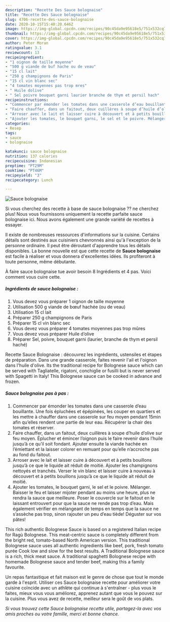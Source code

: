 ```yaml
---
description: "Recette Des Sauce bolognaise"
title: "Recette Des Sauce bolognaise"
slug: 4706-recette-des-sauce-bolognaise
date: 2020-10-15T15:40:20.646Z
image: https://img-global.cpcdn.com/recipes/90c45da9e95618e5/751x532cq70/sauce-bolognaise-photo-principale-de-la-recette.jpg
thumbnail: https://img-global.cpcdn.com/recipes/90c45da9e95618e5/751x532cq70/sauce-bolognaise-photo-principale-de-la-recette.jpg
cover: https://img-global.cpcdn.com/recipes/90c45da9e95618e5/751x532cq70/sauce-bolognaise-photo-principale-de-la-recette.jpg
author: Peter Moran
ratingvalue: 3.1
reviewcount: 13
recipeingredient:
- "1 oignon de taille moyenne"
- "500 g viande de buf hache ou de veau"
- "15 cl lait"
- "250 g champignons de Paris"
- "15 cl vin blanc sec"
- "4 tomates moyennes pas trop mres"
- " Huile dolive"
- " Sel poivre bouquet garni laurier branche de thym et persil hach"
recipeinstructions:
- "Commencer par émonder les tomates dans une casserole d’eau bouillante. Une fois épluchées et épépinées, les couper en quartiers et les mettre à chauffer dans une casserole sur feu moyen pendant 15min afin qu’elles rendent une partie de leur eau. Récupérer la chair des tomates et réserver."
- "Faire chauffer, dans un faitout, deux cuillères à soupe d’huile d’olive sur feu moyen. Éplucher et émincer l’oignon puis le faire revenir dans l’huile jusqu’à ce qu’il soit fondant. Ajouter ensuite la viande hachée en l’émiettant et la laisser colorer en remuant pour qu’elle n’accroche pas au fond du faitout."
- "Arroser avec le lait et laisser cuire à découvert et à petits bouillons jusqu’à ce que le liquide ait réduit de moitié. Ajouter les champignons nettoyés et tranchés. Verser le vin blanc et laisser cuire à nouveau à découvert et à petits bouillons jusqu’à ce que le liquide ait réduit de moitié."
- "Ajouter les tomates, le bouquet garni, le sel et le poivre. Mélanger. Baisser le feu et laisser mijoter pendant au moins une heure, plus ne rendra la sauce que meilleure. Poser le couvercle sur le faitout en le laissant entrouvert pour que la sauce ne rende pas trop d’eau. Mais également vérifier en mélangeant de temps en temps que la sauce ne s’assèche pas trop, sinon rajouter un peu d’eau tiède! Déguster sur vos pâtes!"
categories:
- Resep
tags:
- sauce
- bolognaise

katakunci: sauce bolognaise 
nutrition: 137 calories
recipecuisine: Indonesian
preptime: "PT29M"
cooktime: "PT46M"
recipeyield: "3"
recipecategory: Lunch

---
```



![Sauce bolognaise](https://img-global.cpcdn.com/recipes/90c45da9e95618e5/751x532cq70/sauce-bolognaise-photo-principale-de-la-recette.jpg)

Si vous cherchez des recette à base de sauce bolognaise ?? ne cherchez plus! Nous vous fournissons uniquement la recette parfaite sauce bolognaise ici. Nous avons également une grande variété de recettes à essayer.

Il existe de nombreuses ressources d'informations sur la cuisine. Certains détails sont destinés aux cuisiniers chevronnés ainsi qu'à l'exception de la personne ordinaire. Il peut être déroutant d'apprendre tous les détails disponibles. La bonne nouvelle est que cette recette de <strong> Sauce bolognaise </strong> est facile à réaliser et vous donnera d'excellentes idées. Ils profiteront à toute personne, même débutante.

<!--inarticleads1-->

À faire sauce bolognaise tue avoir besoin 8 Ingrédients et 4 pas. Voici comment vous cuire cette.

##### Ingrédients de sauce bolognaise :

1. Vous devez vous préparer 1 oignon de taille moyenne
1. Utilisation 500 g viande de bœuf hachée (ou de veau)
1. Utilisation 15 cl lait
1. Préparer 250 g champignons de Paris
1. Préparer 15 cl vin blanc sec
1. Vous devez vous préparer 4 tomates moyennes pas trop mûres
1. Vous devez vous préparer  Huile d’olive
1. Préparer  Sel, poivre, bouquet garni (laurier, branche de thym et persil haché)


Recette Sauce Bolognaise : découvrez les ingrédients, ustensiles et étapes de préparation. Dans une grande casserole, faites revenir l&#39;ail et l&#39;oignon dans l&#39;huile d&#39;olive. Its the traditional recipe for Bolognese sauce which can be served with Tagliatelle, rigatoni, conchiglie or fusilli but is never served with Spagetti in Italy! This Bolognese sauce can be cooked in advance and frozen. 

<!--inarticleads2-->

##### Sauce bolognaise pas à pas :

1. Commencer par émonder les tomates dans une casserole d’eau bouillante. Une fois épluchées et épépinées, les couper en quartiers et les mettre à chauffer dans une casserole sur feu moyen pendant 15min afin qu’elles rendent une partie de leur eau. Récupérer la chair des tomates et réserver.
1. Faire chauffer, dans un faitout, deux cuillères à soupe d’huile d’olive sur feu moyen. Éplucher et émincer l’oignon puis le faire revenir dans l’huile jusqu’à ce qu’il soit fondant. Ajouter ensuite la viande hachée en l’émiettant et la laisser colorer en remuant pour qu’elle n’accroche pas au fond du faitout.
1. Arroser avec le lait et laisser cuire à découvert et à petits bouillons jusqu’à ce que le liquide ait réduit de moitié. Ajouter les champignons nettoyés et tranchés. Verser le vin blanc et laisser cuire à nouveau à découvert et à petits bouillons jusqu’à ce que le liquide ait réduit de moitié.
1. Ajouter les tomates, le bouquet garni, le sel et le poivre. Mélanger. Baisser le feu et laisser mijoter pendant au moins une heure, plus ne rendra la sauce que meilleure. Poser le couvercle sur le faitout en le laissant entrouvert pour que la sauce ne rende pas trop d’eau. Mais également vérifier en mélangeant de temps en temps que la sauce ne s’assèche pas trop, sinon rajouter un peu d’eau tiède! Déguster sur vos pâtes!


This rich authentic Bolognese Sauce is based on a registered Italian recipe for Ragù Bolognese. This meat-centric sauce is completely different from the bright red, tomato-based North American version. This traditional Bolognese sauce uses all authentic ingredients like beef, pork, fresh tomato purée Cook low and slow for the best results. A Traditional Bolognese sauce is a rich, thick meat sauce. A traditional spaghetti Bolognese recipe with homemade Bolognese sauce and tender beef, making this a family favourite. 

<!--inarticleads1-->

<p>
Un repas fantastique et fait maison est le genre de chose que tout le monde garde à l'esprit. Utiliser ces Sauce bolognaise recette pour améliorer votre cuisine coïncide avec un athlète qui continue à s'entraîner - plus vous le faites, mieux vous vous améliorez, apprenez autant que vous le pouvez sur la cuisine. Plus vous avez de recette, meilleur sera le goût de vos plats.
</p>

<p>
<i>Si vous trouvez cette Sauce bolognaise recette utile, partagez-la avec vos amis proches ou votre famille, merci et bonne chance.</i>
</p>
